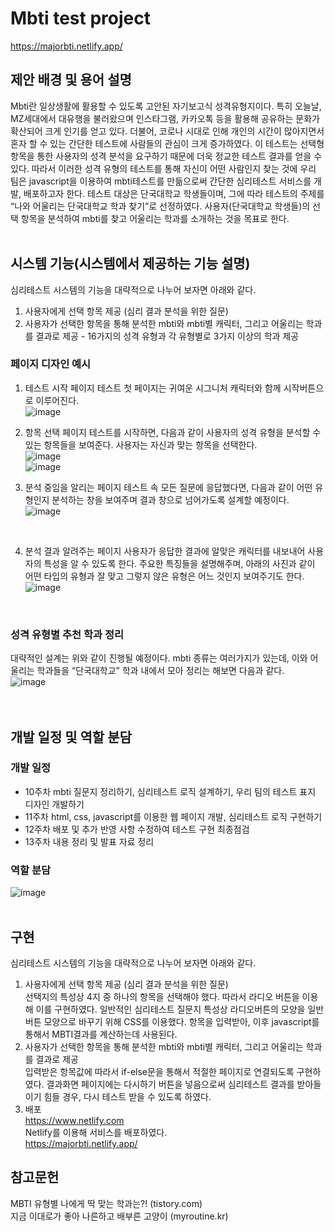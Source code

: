 # Mbti test project
https://majorbti.netlify.app/<br>

## 제안 배경 및 용어 설명
Mbti란 일상생활에 활용할 수 있도록 고안된 자기보고식 성격유형지이다. 특히 오늘날, MZ세대에서 대유행을 불러왔으며 인스타그램, 카카오톡 등을 활용해 공유하는 문화가 확산되어 크게 인기를 얻고 있다. 더불어, 코로나 시대로 인해 개인의 시간이 많아지면서 혼자 할 수 있는 간단한 테스트에 사람들의 관심이 크게 증가하였다. 이 테스트는 선택형 항목을 통한 사용자의 성격 분석을 요구하기 때문에 더욱 정교한 테스트 결과를 얻을 수 있다. 따라서 이러한 성격 유형의 테스트를 통해 자신이 어떤 사람인지 찾는 것에 우리 팀은 javascript을 이용하여 mbti테스트를 만듦으로써 간단한 심리테스트 서비스를 개발, 배포하고자 한다. 
테스트 대상은 단국대학교 학생들이며, 그에 따라 테스트의 주제를 “나와 어울리는 단국대학교 학과 찾기”로 선정하였다. 사용자(단국대학교 학생들)의 선택 항목을 분석하여 mbti를 찾고 어울리는 학과를 소개하는 것을 목표로 한다. <br><br>

## 시스템 기능(시스템에서 제공하는 기능 설명)
심리테스트 시스템의 기능을 대략적으로 나누어 보자면 아래와 같다.
1.   사용자에게 선택 항목 제공 (심리 결과 분석을 위한 질문)
2.   사용자가 선택한 항목을 통해 분석한 mbti와 mbti별 캐릭터, 그리고 어울리는 학과를 결과로 제공
    -   16가지의 성격 유형과 각 유형별로 3가지 이상의 학과 제공

### 페이지 디자인 예시
1. 테스트 시작 페이지
테스트 첫 페이지는 귀여운 시그니처 캐릭터와 함께 시작버튼으로 이루어진다.<br>
![image](https://user-images.githubusercontent.com/74875490/171296686-f3895e75-94c6-411d-a730-f8f0fcc1ba51.png)<br>

2. 항목 선택 페이지
테스트를 시작하면, 다음과 같이 사용자의 성격 유형을 분석할 수 있는 항목들을 보여준다. 사용자는 자신과 맞는 항목을 선택한다.<br>
![image](https://user-images.githubusercontent.com/74875490/171296814-39f999cb-04c4-4748-a557-4ef1161e9ff6.png)<br>
![image](https://user-images.githubusercontent.com/74875490/171297282-23095625-6bca-4c6c-a7bd-c6fa67ec1f7a.png)<br>


3. 분석 중임을 알리는 페이지
테스트 속 모든 질문에 응답했다면, 다음과 같이 어떤 유형인지 분석하는 창을 보여주며 결과 창으로 넘어가도록 설계할 예정이다.<br>
![image](https://user-images.githubusercontent.com/74875490/171877833-4ad19c3d-9732-4fd4-8f02-44f5b1ce84d3.png)
<br>

4. 분석 결과 알려주는 페이지
사용자가 응답한 결과에 알맞은 캐릭터를 내보내어 사용자의 특성을 알 수 있도록 한다. 주요한 특징들을 설명해주며, 아래의 사진과 같이 어떤 타입의 유형과 잘 맞고 그렇지 않은 유형은 어느 것인지 보여주기도 한다.<br>
![image](https://user-images.githubusercontent.com/74875490/171991542-85766bb4-4c5a-4600-8835-a1fc0461a4f6.png)
<br>

### 성격 유형별 추천 학과 정리
대략적인 설계는 위와 같이 진행될 예정이다. mbti 종류는 여러가지가 있는데, 이와 어울리는 학과들을 “단국대학교” 학과 내에서 모아 정리는 해보면 다음과 같다.<br>
![image](https://user-images.githubusercontent.com/74875490/168406663-56cd41f1-89b5-4ef8-84a3-d116a578d4c7.png)<br>
<br><br>

## 개발 일정 및 역할 분담
### 개발 일정
- 10주차
mbti 질문지 정리하기, 심리테스트 로직 설계하기, 우리 팀의 테스트 표지 디자인 개발하기
- 11주차
html, css, javascript를 이용한 웹 페이지 개발, 심리테스트 로직 구현하기
- 12주차
배포 및 추가 반영 사항 수정하여 테스트 구현 최종점검
- 13주차
내용 정리 및 발표 자료 정리<br>

### 역할 분담
![image](https://user-images.githubusercontent.com/74875490/168406748-4c4bf9db-3aae-4f14-9103-bb2f08164dff.png)<br><br>

## 구현
심리테스트 시스템의 기능을 대략적으로 나누어 보자면 아래와 같다.
1.   사용자에게 선택 항목 제공 (심리 결과 분석을 위한 질문)<br>
선택지의 특성상 4지 중 하나의 항목을 선택해야 했다. 따라서 라디오 버튼을 이용해 이를 구현하였다. 일반적인 심리테스트 질문지 특성상 라디오버튼의 모양을 일반 버튼 모양으로 바꾸기 위해 CSS를 이용했다. 항목을 입력받아, 이후 javascript를 통해서 MBTI결과를 계산하는데 사용된다.
2.   사용자가 선택한 항목을 통해 분석한 mbti와 mbti별 캐릭터, 그리고 어울리는 학과를 결과로 제공<br>
입력받은 항목값에 따라서 if-else문을 통해서 적절한 페이지로 연결되도록 구현하였다. 결과화면 페이지에는 다시하기 버튼을 넣음으로써 심리테스트 결과를 받아들이기 힘들 경우, 다시 테스트 받을 수 있도록 하였다.
3. 배포<br>
https://www.netlify.com<br>
Netlify를 이용해 서비스를 배포하였다.<br>
https://majorbti.netlify.app/<br>

## 참고문헌
MBTI 유형별 나에게 딱 맞는 학과는?! (tistory.com)<br>
지금 이대로가 좋아 나른하고 배부른 고양이 (myroutine.kr)